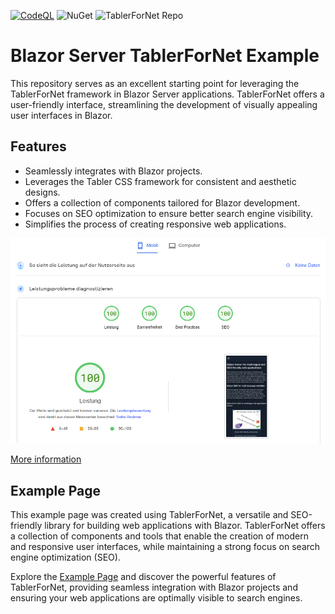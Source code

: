 [![CodeQL](https://github.com/Nix1983/TablerForNet/actions/workflows/github-code-scanning/codeql/badge.svg)](https://github.com/Nix1983/TablerForNet/actions/workflows/github-code-scanning/codeql)
![NuGet](https://img.shields.io/nuget/v/TablerForNet.svg)
![TablerForNet Repo](https://img.shields.io/badge/TablerForNet-Repo-brightgreen?style=flat&logo=github)


# Blazor Server TablerForNet Example

 This repository serves as an excellent starting point for leveraging the TablerForNet framework in Blazor Server applications. 
 TablerForNet offers a user-friendly interface, streamlining the development of visually appealing user interfaces in Blazor.

## Features

- Seamlessly integrates with Blazor projects.
- Leverages the Tabler CSS framework for consistent and aesthetic designs.
- Offers a collection of components tailored for Blazor development.
- Focuses on SEO optimization to ensure better search engine visibility.
- Simplifies the process of creating responsive web applications.
  
![TablerForNet SEO Example](https://github.com/Nix1983/TablerForNet/blob/master/GoogleSeo.png)

[More information](https://ghostlyInc.com/en-US/tabler-for-net-and-balzor-usage/)
  
## Example Page

This example page was created using TablerForNet, a versatile and SEO-friendly library for building web applications with Blazor. TablerForNet offers a collection of components and tools that enable the creation of modern and responsive user interfaces, while maintaining a strong focus on search engine optimization (SEO).

Explore the [Example Page](https://ghostlyInc.com) and discover the powerful features of TablerForNet, providing seamless integration with Blazor projects and ensuring your web applications are optimally visible to search engines.
